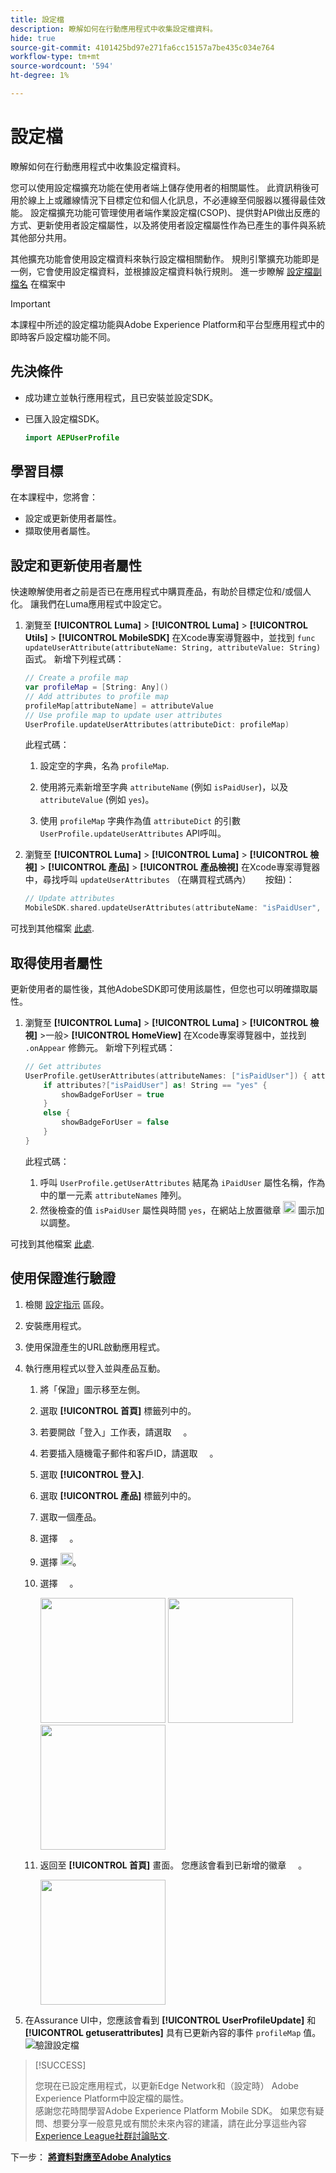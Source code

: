 ```yaml
---
title: 設定檔
description: 瞭解如何在行動應用程式中收集設定檔資料。
hide: true
source-git-commit: 4101425bd97e271fa6cc15157a7be435c034e764
workflow-type: tm+mt
source-wordcount: '594'
ht-degree: 1%

---
```


# 設定檔

瞭解如何在行動應用程式中收集設定檔資料。

您可以使用設定檔擴充功能在使用者端上儲存使用者的相關屬性。 此資訊稍後可用於線上上或離線情況下目標定位和個人化訊息，不必連線至伺服器以獲得最佳效能。 設定檔擴充功能可管理使用者端作業設定檔(CSOP)、提供對API做出反應的方式、更新使用者設定檔屬性，以及將使用者設定檔屬性作為已產生的事件與系統其他部分共用。

其他擴充功能會使用設定檔資料來執行設定檔相關動作。 規則引擎擴充功能即是一例，它會使用設定檔資料，並根據設定檔資料執行規則。 進一步瞭解 [設定檔副檔名](https://developer.adobe.com/client-sdks/documentation/profile/) 在檔案中

>[!IMPORTANT]
>
>本課程中所述的設定檔功能與Adobe Experience Platform和平台型應用程式中的即時客戶設定檔功能不同。


## 先決條件

* 成功建立並執行應用程式，且已安裝並設定SDK。
* 已匯入設定檔SDK。

  ```swift
  import AEPUserProfile
  ```

## 學習目標

在本課程中，您將會：

* 設定或更新使用者屬性。
* 擷取使用者屬性。


## 設定和更新使用者屬性

快速瞭解使用者之前是否已在應用程式中購買產品，有助於目標定位和/或個人化。 讓我們在Luma應用程式中設定它。

1. 瀏覽至 **[!UICONTROL Luma]** > **[!UICONTROL Luma]** > **[!UICONTROL Utils]** >  **[!UICONTROL MobileSDK]** 在Xcode專案導覽器中，並找到 `func updateUserAttribute(attributeName: String, attributeValue: String)` 函式。 新增下列程式碼：

   ```swift
   // Create a profile map
   var profileMap = [String: Any]()
   // Add attributes to profile map
   profileMap[attributeName] = attributeValue
   // Use profile map to update user attributes
   UserProfile.updateUserAttributes(attributeDict: profileMap)
   ```

   此程式碼：

   1. 設定空的字典，名為 `profileMap`.

   1. 使用將元素新增至字典 `attributeName` (例如 `isPaidUser`)，以及 `attributeValue` (例如 `yes`)。

   1. 使用 `profileMap` 字典作為值 `attributeDict` 的引數 `UserProfile.updateUserAttributes` API呼叫。

1. 瀏覽至 **[!UICONTROL Luma]** > **[!UICONTROL Luma]** > **[!UICONTROL 檢視]** > **[!UICONTROL 產品]** > **[!UICONTROL 產品檢視]** 在Xcode專案導覽器中，尋找呼叫 `updateUserAttributes` （在購買程式碼內） <img src="assets/purchase.png" width="15" /> 按鈕)：

   ```swift
   // Update attributes
   MobileSDK.shared.updateUserAttributes(attributeName: "isPaidUser", attributeValue: "yes")
   ```

可找到其他檔案 [此處](https://developer.adobe.com/client-sdks/documentation/profile/api-reference/#updateuserattribute).

## 取得使用者屬性

更新使用者的屬性後，其他AdobeSDK即可使用該屬性，但您也可以明確擷取屬性。

1. 瀏覽至 **[!UICONTROL Luma]** > **[!UICONTROL Luma]** > **[!UICONTROL 檢視]** >一般> **[!UICONTROL HomeView]** 在Xcode專案導覽器中，並找到 `.onAppear` 修飾元。 新增下列程式碼：

   ```swift
   // Get attributes
   UserProfile.getUserAttributes(attributeNames: ["isPaidUser"]) { attributes, error in
       if attributes?["isPaidUser"] as! String == "yes" {
           showBadgeForUser = true
       }
       else {
           showBadgeForUser = false
       }
   }
   ```

   此程式碼：

   1. 呼叫 `UserProfile.getUserAttributes` 結尾為 `iPaidUser` 屬性名稱，作為中的單一元素 `attributeNames` 陣列。
   1. 然後檢查的值 `isPaidUser` 屬性與時間 `yes`，在網站上放置徽章 <img src="assets/paiduser.png" width="20" /> 圖示加以調整。

可找到其他檔案 [此處](https://developer.adobe.com/client-sdks/documentation/profile/api-reference/#getuserattributes).

## 使用保證進行驗證

1. 檢閱 [設定指示](assurance.md) 區段。
1. 安裝應用程式。
1. 使用保證產生的URL啟動應用程式。
1. 執行應用程式以登入並與產品互動。

   1. 將「保證」圖示移至左側。
   1. 選取 **[!UICONTROL 首頁]** 標籤列中的。
   1. 若要開啟「登入」工作表，請選取 <img src="assets/login.png" width="15" />。
   1. 若要插入隨機電子郵件和客戶ID，請選取 <img src="assets/insert.png" width="15" />。
   1. 選取 **[!UICONTROL 登入]**.
   1. 選取 **[!UICONTROL 產品]** 標籤列中的。
   1. 選取一個產品。
   1. 選擇 <img src="assets/saveforlater.png" width="15" />。
   1. 選擇 <img src="assets/addtocart.png" width="20" />。
   1. 選擇 <img src="assets/purchase.png" width="15" />。

      <img src="./assets/mobile-app-events-1.png" width="200"> <img src="./assets/mobile-app-events-2.png" width="200"> <img src="./assets/mobile-app-events-3.png" width="200">
   1. 返回至 **[!UICONTROL 首頁]** 畫面。 您應該會看到已新增的徽章 <img src="assets/person-badge-icon.png" width="15" />。

      <img src="./assets/personbadges.png" width="200">



1. 在Assurance UI中，您應該會看到 **[!UICONTROL UserProfileUpdate]** 和 **[!UICONTROL getuserattributes]** 具有已更新內容的事件 `profileMap` 值。
   ![驗證設定檔](assets/profile-validate.png)

>[!SUCCESS]
>
>您現在已設定應用程式，以更新Edge Network和（設定時） Adobe Experience Platform中設定檔的屬性。<br/>感謝您花時間學習Adobe Experience Platform Mobile SDK。 如果您有疑問、想要分享一般意見或有關於未來內容的建議，請在此分享這些內容 [Experience League社群討論貼文](https://experienceleaguecommunities.adobe.com/t5/adobe-experience-platform-launch/tutorial-discussion-implement-adobe-experience-cloud-in-mobile/td-p/443796).

下一步： **[將資料對應至Adobe Analytics](analytics.md)**
